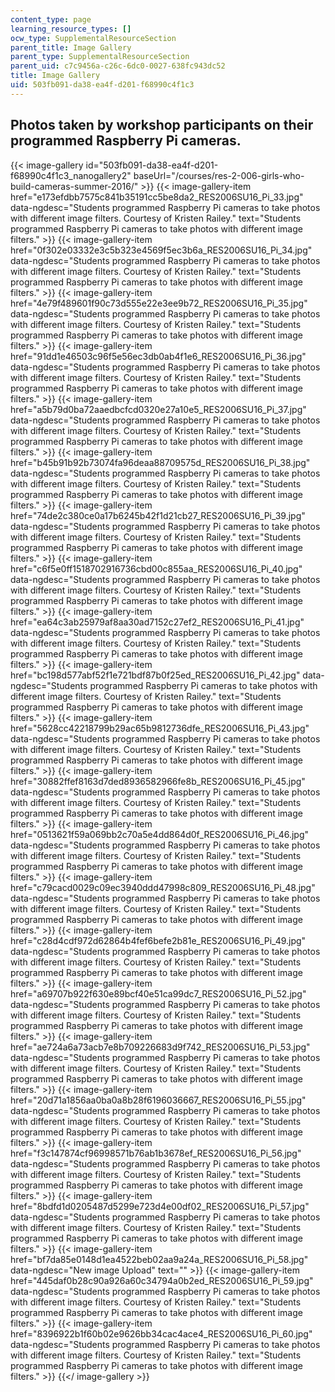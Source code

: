 ```yaml
---
content_type: page
learning_resource_types: []
ocw_type: SupplementalResourceSection
parent_title: Image Gallery
parent_type: SupplementalResourceSection
parent_uid: c7c9456a-c26c-6dc0-0027-638fc943dc52
title: Image Gallery
uid: 503fb091-da38-ea4f-d201-f68990c4f1c3
---
```


Photos taken by workshop participants on their programmed Raspberry Pi cameras.
-------------------------------------------------------------------------------
{{< image-gallery id="503fb091-da38-ea4f-d201-f68990c4f1c3_nanogallery2" baseUrl="/courses/res-2-006-girls-who-build-cameras-summer-2016/" >}}
{{< image-gallery-item href="e173efdbb7575c841b35191cc5be8da2_RES2006SU16_Pi_33.jpg" data-ngdesc="Students programmed Raspberry Pi cameras to take photos with different image filters. Courtesy of Kristen Railey." text="Students programmed Raspberry Pi cameras to take photos with different image filters." >}}
{{< image-gallery-item href="0f302e03332e3c5b323e4569f5ec3b6a_RES2006SU16_Pi_34.jpg" data-ngdesc="Students programmed Raspberry Pi cameras to take photos with different image filters. Courtesy of Kristen Railey." text="Students programmed Raspberry Pi cameras to take photos with different image filters." >}}
{{< image-gallery-item href="4e79f489601f90c73d555e22e3ee9b72_RES2006SU16_Pi_35.jpg" data-ngdesc="Students programmed Raspberry Pi cameras to take photos with different image filters. Courtesy of Kristen Railey." text="Students programmed Raspberry Pi cameras to take photos with different image filters." >}}
{{< image-gallery-item href="91dd1e46503c96f5e56ec3db0ab4f1e6_RES2006SU16_Pi_36.jpg" data-ngdesc="Students programmed Raspberry Pi cameras to take photos with different image filters. Courtesy of Kristen Railey." text="Students programmed Raspberry Pi cameras to take photos with different image filters." >}}
{{< image-gallery-item href="a5b79d0ba72aaedbcfcd0320e27a10e5_RES2006SU16_Pi_37.jpg" data-ngdesc="Students programmed Raspberry Pi cameras to take photos with different image filters. Courtesy of Kristen Railey." text="Students programmed Raspberry Pi cameras to take photos with different image filters." >}}
{{< image-gallery-item href="b45b91b92b73074fa96deaa88709575d_RES2006SU16_Pi_38.jpg" data-ngdesc="Students programmed Raspberry Pi cameras to take photos with different image filters. Courtesy of Kristen Railey." text="Students programmed Raspberry Pi cameras to take photos with different image filters." >}}
{{< image-gallery-item href="74de2c380ce0a17b6245b42f1d21cb27_RES2006SU16_Pi_39.jpg" data-ngdesc="Students programmed Raspberry Pi cameras to take photos with different image filters. Courtesy of Kristen Railey." text="Students programmed Raspberry Pi cameras to take photos with different image filters." >}}
{{< image-gallery-item href="c6f5e0ff1518702916736cbd00c855aa_RES2006SU16_Pi_40.jpg" data-ngdesc="Students programmed Raspberry Pi cameras to take photos with different image filters. Courtesy of Kristen Railey." text="Students programmed Raspberry Pi cameras to take photos with different image filters." >}}
{{< image-gallery-item href="ea64c3ab25979af8aa30ad7152c27ef2_RES2006SU16_Pi_41.jpg" data-ngdesc="Students programmed Raspberry Pi cameras to take photos with different image filters. Courtesy of Kristen Railey." text="Students programmed Raspberry Pi cameras to take photos with different image filters." >}}
{{< image-gallery-item href="bc198d577abf52f1e721bdf87b0f25ed_RES2006SU16_Pi_42.jpg" data-ngdesc="Students programmed Raspberry Pi cameras to take photos with different image filters. Courtesy of Kristen Railey." text="Students programmed Raspberry Pi cameras to take photos with different image filters." >}}
{{< image-gallery-item href="5628cc42218799b29ac65b9812736dfe_RES2006SU16_Pi_43.jpg" data-ngdesc="Students programmed Raspberry Pi cameras to take photos with different image filters. Courtesy of Kristen Railey." text="Students programmed Raspberry Pi cameras to take photos with different image filters." >}}
{{< image-gallery-item href="30882ffef8163d7ded8936582966fe8b_RES2006SU16_Pi_45.jpg" data-ngdesc="Students programmed Raspberry Pi cameras to take photos with different image filters. Courtesy of Kristen Railey." text="Students programmed Raspberry Pi cameras to take photos with different image filters." >}}
{{< image-gallery-item href="0513621f59a069bb2c70a5e4dd864d0f_RES2006SU16_Pi_46.jpg" data-ngdesc="Students programmed Raspberry Pi cameras to take photos with different image filters. Courtesy of Kristen Railey." text="Students programmed Raspberry Pi cameras to take photos with different image filters." >}}
{{< image-gallery-item href="c79cacd0029c09ec3940ddd47998c809_RES2006SU16_Pi_48.jpg" data-ngdesc="Students programmed Raspberry Pi cameras to take photos with different image filters. Courtesy of Kristen Railey." text="Students programmed Raspberry Pi cameras to take photos with different image filters." >}}
{{< image-gallery-item href="c28d4cdf972d62864b4fef6befe2b81e_RES2006SU16_Pi_49.jpg" data-ngdesc="Students programmed Raspberry Pi cameras to take photos with different image filters. Courtesy of Kristen Railey." text="Students programmed Raspberry Pi cameras to take photos with different image filters." >}}
{{< image-gallery-item href="a69707b922f630e89bcf40e51ca99dc7_RES2006SU16_Pi_52.jpg" data-ngdesc="Students programmed Raspberry Pi cameras to take photos with different image filters. Courtesy of Kristen Railey." text="Students programmed Raspberry Pi cameras to take photos with different image filters." >}}
{{< image-gallery-item href="ae724a6a73acb7e8b709226683d9f742_RES2006SU16_Pi_53.jpg" data-ngdesc="Students programmed Raspberry Pi cameras to take photos with different image filters. Courtesy of Kristen Railey." text="Students programmed Raspberry Pi cameras to take photos with different image filters." >}}
{{< image-gallery-item href="20d71a1856aa0ba0a8b28f6196036667_RES2006SU16_Pi_55.jpg" data-ngdesc="Students programmed Raspberry Pi cameras to take photos with different image filters. Courtesy of Kristen Railey." text="Students programmed Raspberry Pi cameras to take photos with different image filters." >}}
{{< image-gallery-item href="f3c147874cf96998571b76ab1b3678ef_RES2006SU16_Pi_56.jpg" data-ngdesc="Students programmed Raspberry Pi cameras to take photos with different image filters. Courtesy of Kristen Railey." text="Students programmed Raspberry Pi cameras to take photos with different image filters." >}}
{{< image-gallery-item href="8bdfd1d0205487d5299e723d4e00df02_RES2006SU16_Pi_57.jpg" data-ngdesc="Students programmed Raspberry Pi cameras to take photos with different image filters. Courtesy of Kristen Railey." text="Students programmed Raspberry Pi cameras to take photos with different image filters." >}}
{{< image-gallery-item href="bf7da85e0148d1ea4522beb02aa9a24a_RES2006SU16_Pi_58.jpg" data-ngdesc="New image Upload" text="" >}}
{{< image-gallery-item href="445daf0b28c90a926a60c34794a0b2ed_RES2006SU16_Pi_59.jpg" data-ngdesc="Students programmed Raspberry Pi cameras to take photos with different image filters. Courtesy of Kristen Railey." text="Students programmed Raspberry Pi cameras to take photos with different image filters." >}}
{{< image-gallery-item href="8396922b1f60b02e9626bb34cac4ace4_RES2006SU16_Pi_60.jpg" data-ngdesc="Students programmed Raspberry Pi cameras to take photos with different image filters. Courtesy of Kristen Railey." text="Students programmed Raspberry Pi cameras to take photos with different image filters." >}}
{{</ image-gallery >}}